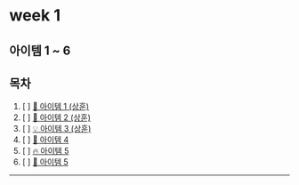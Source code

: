 # week 1

## 아이템 1 ~ 6

## 목차
1. [ ] [🚀 아이템 1 (상훈)](Item-1-생성자-대신-정적-팩터리-메서드를-고려하라.md)
2. [ ] [🌟 아이템 2 (상훈)](Item-2-생성자에-매개변수가-많다면-빌더를-고려하라.md)
3. [ ] [💡 아이템 3 (상훈)](Item-3-private-생성자나-열거-타입으로-싱글턴임을-보증하라.md)
4. [ ] [🎯 아이템 4](#-🎯-아이템-4)
5. [ ] [🔥 아이템 5](#-🔥-아이템-5)
6. [ ] [🍣 아이템 5](#-🔥-아이템-5)

---

